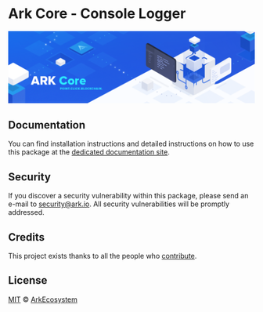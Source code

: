 # Ark Core - Console Logger

<p align="center">
    <img src="https://raw.githubusercontent.com/ArkEcosystem/core/master/banner.png?sanitize=true" />
</p>

## Documentation

You can find installation instructions and detailed instructions on how to use this package at the [dedicated documentation site](https://docs.ark.io/guidebook/core/plugins/core-logger-console.html).

## Security

If you discover a security vulnerability within this package, please send an e-mail to security@ark.io. All security vulnerabilities will be promptly addressed.

## Credits

This project exists thanks to all the people who [contribute](../../../../contributors).

## License

[MIT](LICENSE) © [ArkEcosystem](https://ark.io)
